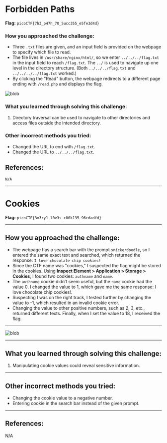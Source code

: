 # Forbidden Paths

**Flag:** `picoCTF{7h3_p47h_70_5ucc355_e5fe3d4d}`

### How you approached the challenge:
- Three `.txt` files are given, and an input field is provided on the webpage to specify which file to read.
- The file lives in `/usr/share/nginx/html/`, so we enter `../../../flag.txt` in the input field to reach `/flag.txt`. The `../` is used to navigate up one level in the directory structure. (Both `../../../flag.txt` and `../../../../flag.txt` worked.)
- By clicking the "Read" button, the webpage redirects to a different page ending with `/read.php` and displays the flag.

![blob](https://github.com/user-attachments/assets/363cb2ea-ceac-4c63-b4ba-84b24fc5c0a7)

### What you learned through solving this challenge:
1. Directory traversal can be used to navigate to other directories and access files outside the intended directory.

### Other incorrect methods you tried:
- Changed the URL to end with `/flag.txt`.
- Changed the URL to `../../../flag.txt`.

## References:
    N/A


---

# Cookies

**Flag:** `picoCTF{3v3ry1_l0v3s_c00k135_96cdadfd}`

---

## How you approached the challenge:
- The webpage has a search bar with the prompt `snickerdoodle`, so I entered the same exact text and searched, which returned the response: `I love chocolate chip cookies!`
- Since the CTF name was "cookies," I suspected the flag might be stored in the cookies. Using **Inspect Element > Application > Storage > Cookies**, I found two cookies: `authname` and `name`.
- The `authname` cookie didn’t seem useful, but the `name` cookie had the value 0. I changed the value to 1, which gave me the same response: I love chocolate chip cookies!. 
- Suspecting I was on the right track, I tested further by changing the value to -1, which resulted in an invalid cookie error.
- Changing the value to other positive numbers, such as 2, 3, etc., returned different texts. Finally, when I set the value to 18, I received the flag.

---

![blob](https://github.com/user-attachments/assets/20653a5e-f89c-4851-97af-c927deacc532)


---

## What you learned through solving this challenge:
1. Manipulating cookie values could reveal sensitive information.
   

---

## Other incorrect methods you tried:
- Changing the cookie value to a negative number.
- Entering cookie in the search bar instead of the given prompt.

---

## References:
N/A
